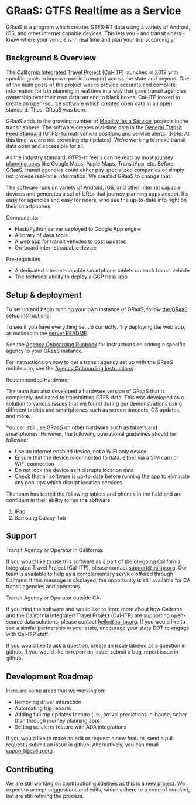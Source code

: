 
GRaaS: GTFS Realtime as a Service
==================================
GRaaS is a program which creates GTFS-RT data using a variety of Android, iOS, and other internet capable devices. This lets you - and transit riders - know where your vehicle is in real time and plan your trip accordingly!

Background & Overview
---------------------

The [California Integrated Travel Project (Cal-ITP)](https://www.calitp.org/) launched in 2019 with specific goals to improve public transport across the state and beyond. One of the main goals of the project was to provide accurate and complete information for trip planning in real time in a way that gave transit agencies ownership over their own data: an end to black boxes. Cal-ITP looked to create an open-source software which created open data in an open standard. Thus, GRaaS was born.

GRaaS adds to the growing number of [Mobility ‘as a Service’](https://en.wikipedia.org/wiki/Mobility_as_a_service) projects in the transit sphere. The software creates real-time data in the [General Transit Feed Standard](https://gtfs.org/) (GTFS) format: vehicle positions and service alerts. (Note: At this time, we are not providing trip updates). We’re working to make transit data open and accessible for all.

As the industry standard, GTFS-rt feeds can be read by most [journey planning apps](https://en.wikipedia.org/wiki/Journey_planner) like Google Maps, Apple Maps, TransitApp, etc. Before GRaaS, transit agencies could either pay specialized companies or simply not provide real-time information. We created GRaaS to change that.

The software runs on variety of Android, iOS, and other internet capable devices and generates a set of URLs that journey planning apps accept. It’s easy for agencies and easy for riders, who see the up-to-date info right on their smartphones.

Components:

- Flask/Python server deployed to Google App engine
- A library of Java tools
- A web app for transit vehicles to post updates
- On-board internet capable device

Pre-requisites

- A dedicated internet-capable smartphone tablets on each transit vehicle
- The technical ability to deploy a GCP flask app

Setup & deployment
--------------------

To set up and begin running your own instance of GRaaS, follow [the GRaaS setup instructions](new-instance-setup.md).

To see if you have everything set up correctly. Try deploying the web app, as outlined in the [server README](server/README.md).

See the [Agency Onboarding Runbook](server/onboarding-runbook.md) for instructions on adding a specific agency to your GRaaS instance.

For instructions on how to get a transit agency set up with the GRaaS mobile app, see the [Agency Onboarding Instructions](https://docs.google.com/document/d/1wlE91hMZ4HbYk1TcTEhbaRaz_T_7rdsDazqphVUZ2l0/).


Recommended Hardware:

The team has also developed a hardware version of GRaaS that is completely dedicated to transmitting GTFS data. This was developed as a solution to various issues that we found during our demonstrations using different tablets and smartphones such as screen timeouts, OS updates, and more.

You can still use GRaaS on other hardware such as tablets and smartphones. However, the following operational guidelines should be followed:

- Use an internet enabled device, not a WIFI only device
- Ensure that the device is connected to data, either via a SIM card or WIFI connection
- Do not lock the device as it disrupts location data
- Check that all software is up-to-date before running the app to eliminate any pop-ups which disrupt location services

The team has tested the following tablets and phones in the field and are confident in their ability to run the software:

1. iPad
1. Samsung Galaxy Tab

Support
-------

Transit Agency or Operator in California:

If you would like to use this software as a part of the on-going California Integrated Travel Project (Cal-ITP), please contact <support@calitp.org>. Our team is available to help as a complementary service offered through Caltrans. If this message is displayed, the opportunity is still available for CA transit agencies and operators.

Transit Agency or Operator outside CA:

If you tried the software and would like to learn more about how Caltrans and the California Integrated Travel Project (Cal-ITP) are supporting open-source data solutions, please contact <hello@calitp.org>. If you would like to see a similar partnership in your state, encourage your state DOT to engage with Cal-ITP staff.


If you would like to ask a question, create an issue labeled as a question in github. If you would like to report an issue, submit a bug-report issue in github.

Development Roadmap
--------------------

Here are some areas that we working on:

- Removing driver interaction
- Automating trip reports
- Adding full trip updates feature (i.e., arrival predictions in-house, rather than through journey planning app)
- Setting up alerts feature with ADA integrations

If you would like to make an edit or request a new feature, send a pull request / submit an issue in github. Alternatively, you can email <support@calitp.org>.

Contributing
------------

We are still working on contribution guidelines as this is a new project. We expect to accept suggestions and edits, which adhere to a code of conduct, but are still refining the process.